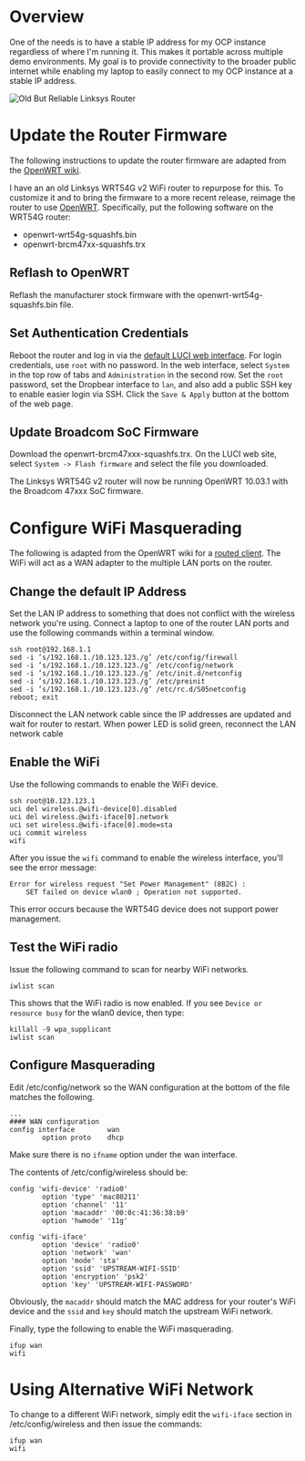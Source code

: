 # Overview
One of the needs is to have a stable IP address for my OCP instance
regardless of where I'm running it.  This makes it portable across
multiple demo environments.  My goal is to provide connectivity to
the broader public internet while enabling my laptop to easily
connect to my OCP instance at a stable IP address.

![Old But Reliable Linksys Router](linksys-router.png)

# Update the Router Firmware
The following instructions to update the router firmware are adapted
from the [OpenWRT wiki](https://wiki.openwrt.org/toh/linksys/wrt54g#installing_openwrt).

I have an an old Linksys WRT54G v2 WiFi router to repurpose for
this.  To customize it and to bring the firmware to a more recent
release, reimage the router to use [OpenWRT](https://openwrt.org).
Specifically, put the following software on the WRT54G router:

* openwrt-wrt54g-squashfs.bin
* openwrt-brcm47xx-squashfs.trx

## Reflash to OpenWRT
Reflash the manufacturer stock firmware with the
openwrt-wrt54g-squashfs.bin file.

## Set Authentication Credentials
Reboot the router and log in via the [default LUCI web interface](http://192.168.1.1/).
For login credentials, use `root` with no password.  In the web
interface, select `System` in the top row of tabs and `Administration`
in the second row.  Set the `root` password, set the Dropbear
interface to `lan`, and also add a public SSH key to enable easier
login via SSH.  Click the `Save & Apply` button at the bottom of
the web page.

## Update Broadcom SoC Firmware
Download the openwrt-brcm47xxx-squashfs.trx.  On the LUCI web site,
select `System -> Flash firmware` and select the file you downloaded.

The Linksys WRT54G v2 router will now be running OpenWRT 10.03.1
with the Broadcom 47xxx SoC firmware.

# Configure WiFi Masquerading
The following is adapted from the OpenWRT wiki for a [routed client](https://wiki.openwrt.org/doc/recipes/routedclient).  The WiFi will act as a WAN adapter to the multiple LAN ports on the router.

## Change the default IP Address
Set the LAN IP address to something that does not conflict with the wireless network you're using.  Connect a laptop to one of the router LAN ports and use the following commands within a terminal window.

    ssh root@192.168.1.1
    sed -i ’s/192.168.1./10.123.123./g’ /etc/config/firewall
    sed -i ’s/192.168.1./10.123.123./g’ /etc/config/network
    sed -i ’s/192.168.1./10.123.123./g’ /etc/init.d/netconfig
    sed -i ’s/192.168.1./10.123.123./g’ /etc/preinit
    sed -i ’s/192.168.1./10.123.123./g’ /etc/rc.d/S05netconfig
    reboot; exit

Disconnect the LAN network cable since the IP addresses are updated
and wait for router to restart.  When power LED is solid green,
reconnect the LAN network cable

## Enable the WiFi
Use the following commands to enable the WiFi device.

    ssh root@10.123.123.1
    uci del wireless.@wifi-device[0].disabled
    uci del wireless.@wifi-iface[0].network
    uci set wireless.@wifi-iface[0].mode=sta
    uci commit wireless
    wifi

After you issue the `wifi` command to enable the wireless interface, you'll see the error message:

    Error for wireless request "Set Power Management" (8B2C) :
        SET failed on device wlan0 ; Operation not supported.

This error occurs because the WRT54G device does not support power
management.

## Test the WiFi radio
Issue the following command to scan for nearby WiFi networks.

    iwlist scan

This shows that the WiFi radio is now enabled.  If you see `Device or resource busy` for the wlan0 device, then type:

    killall -9 wpa_supplicant
    iwlist scan

## Configure Masquerading
Edit /etc/config/network so the WAN configuration at the bottom of the file matches the following.

    ...
    #### WAN configuration
    config interface        wan
            option proto    dhcp

Make sure there is no `ifname` option under the wan interface.

The contents of /etc/config/wireless should be:

    config 'wifi-device' 'radio0'
            option 'type' 'mac80211'
            option 'channel' '11'
            option 'macaddr' '00:0c:41:36:38:b9'
            option 'hwmode' '11g'
    
    config 'wifi-iface'
            option 'device' 'radio0'
            option 'network' 'wan'
            option 'mode' 'sta'
            option 'ssid' 'UPSTREAM-WIFI-SSID'
            option 'encryption' 'psk2'
            option 'key' 'UPSTREAM-WIFI-PASSWORD'

Obviously, the `macaddr` should match the MAC address for your
router's WiFi device and the `ssid` and `key` should match the
upstream WiFi network.

Finally, type the following to enable the WiFi masquerading.

    ifup wan
    wifi

# Using Alternative WiFi Network
To change to a different WiFi network, simply edit the `wifi-iface`
section in /etc/config/wireless and then issue the commands:

    ifup wan
    wifi

